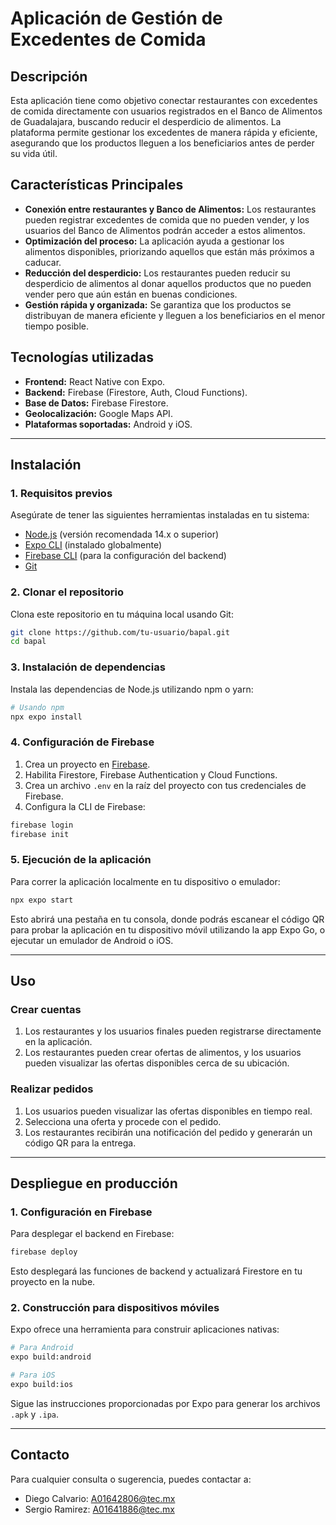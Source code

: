 # Aplicación de Gestión de Excedentes de Comida

## Descripción

Esta aplicación tiene como objetivo conectar restaurantes con excedentes de comida directamente con usuarios registrados en el Banco de Alimentos de Guadalajara, buscando reducir el desperdicio de alimentos. La plataforma permite gestionar los excedentes de manera rápida y eficiente, asegurando que los productos lleguen a los beneficiarios antes de perder su vida útil.

## Características Principales

- **Conexión entre restaurantes y Banco de Alimentos:** Los restaurantes pueden registrar excedentes de comida que no pueden vender, y los usuarios del Banco de Alimentos podrán acceder a estos alimentos.
- **Optimización del proceso:** La aplicación ayuda a gestionar los alimentos disponibles, priorizando aquellos que están más próximos a caducar.
- **Reducción del desperdicio:** Los restaurantes pueden reducir su desperdicio de alimentos al donar aquellos productos que no pueden vender pero que aún están en buenas condiciones.
- **Gestión rápida y organizada:** Se garantiza que los productos se distribuyan de manera eficiente y lleguen a los beneficiarios en el menor tiempo posible.

## Tecnologías utilizadas

- **Frontend:** React Native con Expo.
- **Backend:** Firebase (Firestore, Auth, Cloud Functions).
- **Base de Datos:** Firebase Firestore.
- **Geolocalización:** Google Maps API.
- **Plataformas soportadas:** Android y iOS.
---

## Instalación

### 1. Requisitos previos

Asegúrate de tener las siguientes herramientas instaladas en tu sistema:

- [Node.js](https://nodejs.org/) (versión recomendada 14.x o superior)
- [Expo CLI](https://docs.expo.dev/get-started/installation/) (instalado globalmente)
- [Firebase CLI](https://firebase.google.com/docs/cli) (para la configuración del backend)
- [Git](https://git-scm.com/)

### 2. Clonar el repositorio

Clona este repositorio en tu máquina local usando Git:

```bash
git clone https://github.com/tu-usuario/bapal.git
cd bapal
```

### 3. Instalación de dependencias

Instala las dependencias de Node.js utilizando npm o yarn:

```bash
# Usando npm
npx expo install
```

### 4. Configuración de Firebase

1. Crea un proyecto en [Firebase](https://firebase.google.com/).
2. Habilita Firestore, Firebase Authentication y Cloud Functions.
3. Crea un archivo `.env` en la raíz del proyecto con tus credenciales de Firebase.
4. Configura la CLI de Firebase:

```bash
firebase login
firebase init
```

### 5. Ejecución de la aplicación

Para correr la aplicación localmente en tu dispositivo o emulador:

```bash
npx expo start
```

Esto abrirá una pestaña en tu consola, donde podrás escanear el código QR para probar la aplicación en tu dispositivo móvil utilizando la app Expo Go, o ejecutar un emulador de Android o iOS.

---

## Uso

### Crear cuentas

1. Los restaurantes y los usuarios finales pueden registrarse directamente en la aplicación.
2. Los restaurantes pueden crear ofertas de alimentos, y los usuarios pueden visualizar las ofertas disponibles cerca de su ubicación.

### Realizar pedidos

1. Los usuarios pueden visualizar las ofertas disponibles en tiempo real.
2. Selecciona una oferta y procede con el pedido.
3. Los restaurantes recibirán una notificación del pedido y generarán un código QR para la entrega.

---

## Despliegue en producción

### 1. Configuración en Firebase

Para desplegar el backend en Firebase:

```bash
firebase deploy
```

Esto desplegará las funciones de backend y actualizará Firestore en tu proyecto en la nube.

### 2. Construcción para dispositivos móviles

Expo ofrece una herramienta para construir aplicaciones nativas:

```bash
# Para Android
expo build:android

# Para iOS
expo build:ios
```

Sigue las instrucciones proporcionadas por Expo para generar los archivos `.apk` y `.ipa`.

---



## Contacto

Para cualquier consulta o sugerencia, puedes contactar a:

- Diego Calvario: [A01642806@tec.mx](mailto:A01642806@tec.mx)
- Sergio Ramirez: [A01641886@tec.mx](mailto:A01641886@tec.mx)
